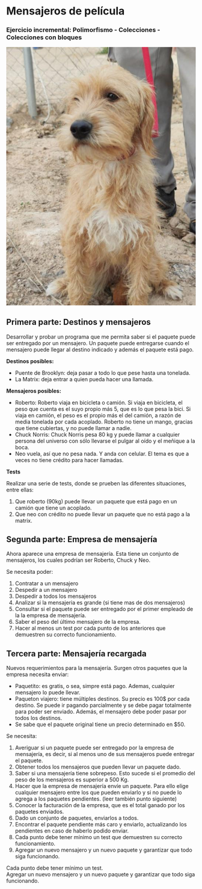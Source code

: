 # Mensajeros de película

### Ejercicio incremental: Polimorfismo - Colecciones - Colecciones con bloques 

![](matrix.jpg)

## Primera parte: Destinos y mensajeros

Desarrollar y probar un programa que me permita saber si el paquete puede ser entregado por un mensajero. Un paquete puede entregarse cuando el mensajero puede llegar al destino indicado y además el paquete está pago.

**Destinos posibles:**

- Puente de Brooklyn: deja pasar a todo lo que pese hasta una tonelada.
- La Matrix: deja entrar a quien pueda hacer una llamada.

**Mensajeros posibles:**

- Roberto: Roberto viaja en bicicleta o camión. Si viaja en bicicleta, el peso que cuenta es el suyo propio más 5, que es lo que pesa la bici. Si viaja en camión, el peso es el propio más el del camión, a razón de media tonelada por cada acoplado. Roberto no tiene un mango, gracias que tiene cubiertas, y no puede llamar a nadie.
- Chuck Norris: Chuck Norris pesa 80 kg y puede llamar a cualquier persona del universo con sólo llevarse el pulgar al oído y el meñique a la boca.
- Neo vuela, así que no pesa nada. Y anda con celular. El tema es que a veces no tiene crédito para hacer llamadas.

**Tests**

Realizar una serie de tests, donde se prueben las diferentes situaciones, entre ellas:

1. Que roberto (90kg) puede llevar un paquete que está pago en un camión que tiene un acoplado.
2. Que neo con crédito no puede llevar un paquete que no está pago a la matrix.

## Segunda parte: Empresa de mensajería 

Ahora aparece una empresa de mensajería. Esta tiene un conjunto de mensajeros, los cuales podrían ser Roberto, Chuck y Neo. 

Se necesita poder:

1. Contratar a un mensajero
2. Despedir a un mensajero
3. Despedir a todos los mensajeros
4. Analizar si la mensajeria es grande (si tiene mas de dos mensajeros)
5. Consultar si el paquete puede ser entregado por el primer empleado de la la empresa de mensajería. 
6. Saber el peso del último mensajero de la empresa. 
7. Hacer al menos un test por cada punto de los anteriores que demuestren su correcto funcionamiento.


## Tercera parte: Mensajería  recargada

Nuevos requerimientos para la mensajería. Surgen otros paquetes que la empresa necesita enviar:
- Paquetito: es gratis, o sea, simpre está pago. Ademas, cualquier mensajero lo puede llevar.
- Paqueton viajero: tiene múltiples destinos. Su precio es 100$ por cada destino. Se puede ir pagando parcialmente y se debe pagar totalmente para poder ser enviado. Además, el mensajero debe poder pasar por todos los destinos.
- Se sabe que el paquete original tiene un precio determinado en $50.

Se necesita:
1. Averiguar si un paquete puede ser entregado por la empresa de mensajería, es decir, si al menos uno de sus mensajeros puede entregar el paquete.
2. Obtener todos los mensajeros que pueden llevar un paquete dado. 
3. Saber si una mensajería tiene sobrepeso. Esto sucede si el promedio del peso de los mensajeros es superior a 500 Kg. 
4. Hacer que la empresa de mensajería envíe un paquete. Para ello elige cualquier mensajero entre los que pueden enviarlo y si no puede lo agrega a los paquetes pendientes. (leer también punto siguiente)
5. Conocer la facturación de la empresa, que es el total ganado por los paquetes enviados.
6. Dado un conjunto de paquetes, enviarlos a todos.
7. Encontrar el paquete pendiente más caro y enviarlo, actualizando los pendientes en caso de haberlo podido enviar.
8. Cada punto debe tener mínimo un test que demuestren su correcto funcionamiento.
9. Agregar un nuevo mensajero y un nuevo paquete y garantizar que todo siga funcionando.

Cada punto debe tener mínimo un test.<br>
Agregar un nuevo mensajero y un nuevo paquete y garantizar que todo siga funcionando.
